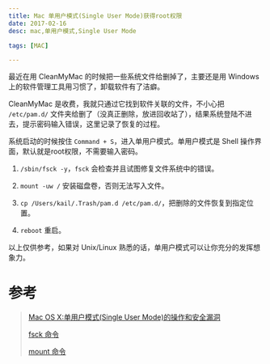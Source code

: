 ```yaml
---
title: Mac 单用户模式(Single User Mode)获得root权限
date: 2017-02-16
desc: mac,单用户模式,Single User Mode

tags: [MAC]

---
```


最近在用 CleanMyMac 的时候把一些系统文件给删掉了，主要还是用 Windows 上的软件管理工具用习惯了，卸载软件有了洁癖。

CleanMyMac 是收费，我就只通过它找到软件关联的文件，不小心把 `/etc/pam.d/` 文件夹给删了（没真正删除，放进回收站了），结果系统登陆不进去，提示密码输入错误，这里记录了恢复的过程。


<!--more-->


系统启动的时候按住 `Command + S`，进入单用户模式。单用户模式是 Shell 操作界面，默认就是root权限，不需要输入密码。


1. `/sbin/fsck -y`，`fsck` 会检查并且试图修复文件系统中的错误。

2. `mount -uw /` 安装磁盘卷，否则无法写入文件。

3. `cp /Users/kail/.Trash/pam.d /etc/pam.d/`，把删除的文件恢复到指定位置。

4. `reboot` 重启。



以上仅供参考，如果对 Unix/Linux 熟悉的话，单用户模式可以让你充分的发挥想象力。


# 参考

> [Mac OS X:单用户模式(Single User Mode)的操作和安全漏洞](http://blog.csdn.net/cneducation/article/details/3857713)
>
> [fsck 命令](http://man.linuxde.net/fsck)
>
> [mount 命令](http://man.linuxde.net/mount)
